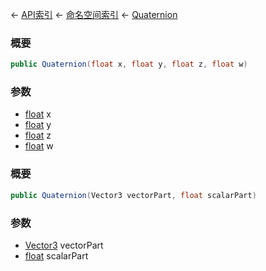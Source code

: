 ← [API索引](Api-Index) ← [命名空间索引](Namespace-Index) ← [Quaternion](VRageMath.Quaternion)

### 概要

```csharp
public Quaternion(float x, float y, float z, float w)
```

### 参数

* [float](https://docs.microsoft.com/en-us/dotnet/api/System.Single?view=netframework-4.6) x
* [float](https://docs.microsoft.com/en-us/dotnet/api/System.Single?view=netframework-4.6) y
* [float](https://docs.microsoft.com/en-us/dotnet/api/System.Single?view=netframework-4.6) z
* [float](https://docs.microsoft.com/en-us/dotnet/api/System.Single?view=netframework-4.6) w
### 概要

```csharp
public Quaternion(Vector3 vectorPart, float scalarPart)
```

### 参数

* [Vector3](VRageMath.Vector3) vectorPart
* [float](https://docs.microsoft.com/en-us/dotnet/api/System.Single?view=netframework-4.6) scalarPart
